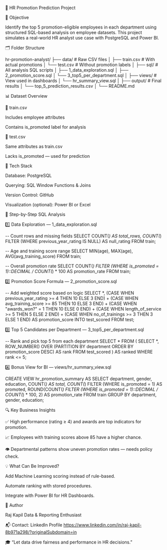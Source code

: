 🚀 HR Promotion Prediction Project

🎯 Objective

Identify the top 5 promotion-eligible employees in each department using structured SQL-based analysis on employee datasets. This project simulates a real-world HR analyst use case with PostgreSQL and Power BI.

🗂️ Folder Structure

hr-promotion-analyst/
├── data/                     # Raw CSV files
│   ├── train.csv             # With actual promotions
│   └── test.csv              # Without promotion labels
│
├── sql/                      # All analysis SQL scripts
│   ├── 1_data_exploration.sql
│   ├── 2_promotion_score.sql
│   └── 3_top5_per_department.sql
│
├── views/                    # View used in dashboards
│   └── hr_summary_view.sql
│
├── output/                   # Final results
│   └── top_5_prediction_results.csv
│
└── README.md

📊 Dataset Overview

📁 train.csv

Includes employee attributes

Contains is_promoted label for analysis

📁 test.csv

Same attributes as train.csv

Lacks is_promoted — used for prediction

🧰 Tech Stack

Database: PostgreSQL

Querying: SQL Window Functions & Joins

Version Control: GitHub

Visualization (optional): Power BI or Excel

🧪 Step-by-Step SQL Analysis

1️⃣ Data Exploration — 1_data_exploration.sql

-- Count rows and missing fields
SELECT COUNT(*) AS total_rows,
       COUNT(*) FILTER (WHERE previous_year_rating IS NULL) AS null_rating
FROM train;

-- Age and training score range
SELECT MIN(age), MAX(age), AVG(avg_training_score) FROM train;

-- Overall promotion rate
SELECT COUNT(*) FILTER (WHERE is_promoted = 1)::DECIMAL / COUNT(*) * 100 AS promotion_rate FROM train;

2️⃣ Promotion Score Formula — 2_promotion_score.sql

-- Add weighted score based on logic
SELECT *,
  (CASE WHEN previous_year_rating >= 4 THEN 10 ELSE 3 END) +
  (CASE WHEN avg_training_score >= 85 THEN 10 ELSE 3 END) +
  (CASE WHEN "awards_won?" = 1 THEN 10 ELSE 0 END) +
  (CASE WHEN length_of_service >= 5 THEN 5 ELSE 2 END) +
  (CASE WHEN no_of_trainings >= 3 THEN 3 ELSE 1 END) AS promotion_score
INTO test_scored
FROM test;

3️⃣ Top 5 Candidates per Department — 3_top5_per_department.sql

-- Rank and pick top 5 from each department
SELECT *
FROM (
  SELECT *, ROW_NUMBER() OVER (PARTITION BY department ORDER BY promotion_score DESC) AS rank
  FROM test_scored
) AS ranked
WHERE rank <= 5;

4️⃣ Bonus View for BI — views/hr_summary_view.sql

CREATE VIEW hr_promotion_summary AS
SELECT department, gender, education,
       COUNT(*) AS total,
       COUNT(*) FILTER (WHERE is_promoted = 1) AS promoted,
       ROUND(COUNT(*) FILTER (WHERE is_promoted = 1)::DECIMAL / COUNT(*) * 100, 2) AS promotion_rate
FROM train
GROUP BY department, gender, education;

🔍 Key Business Insights

✅ High performance (rating ≥ 4) and awards are top indicators for promotion.

📈 Employees with training scores above 85 have a higher chance.

👁️ Departmental patterns show uneven promotion rates — needs policy check.

💡 What Can Be Improved?

Add Machine Learning scoring instead of rule-based.

Automate ranking with stored procedures.

Integrate with Power BI for HR Dashboards.

👤 Author

Raj Kapil Data & Reporting Enthusiast

📬 Contact: LinkedIn Profile https://www.linkedin.com/in/raj-kapil-8b971a298/?originalSubdomain=in

🎓 “Let data drive fairness and performance in HR decisions.”

